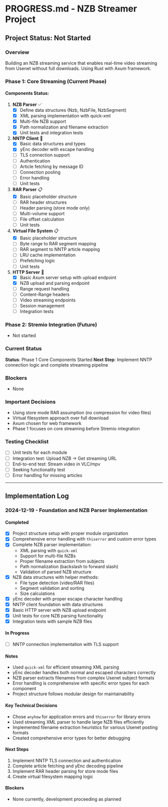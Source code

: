 # PROGRESS.md - NZB Streamer Project

## Project Status: Not Started

### Overview
Building an NZB streaming service that enables real-time video streaming from Usenet without full downloads. Using Rust with Axum framework.

### Phase 1: Core Streaming (Current Phase)

#### Components Status:
1. **NZB Parser** ✅
   - [x] Define data structures (Nzb, NzbFile, NzbSegment)
   - [x] XML parsing implementation with quick-xml
   - [x] Multi-file NZB support
   - [x] Path normalization and filename extraction
   - [x] Unit tests and integration tests

2. **NNTP Client** 🚧
   - [x] Basic data structures and types
   - [x] yEnc decoder with escape handling
   - [ ] TLS connection support
   - [ ] Authentication
   - [ ] Article fetching by message ID
   - [ ] Connection pooling
   - [ ] Error handling
   - [ ] Unit tests

3. **RAR Parser** 📋
   - [x] Basic placeholder structure
   - [ ] RAR header structures
   - [ ] Header parsing (store mode only)
   - [ ] Multi-volume support
   - [ ] File offset calculation
   - [ ] Unit tests

4. **Virtual File System** 📋
   - [x] Basic placeholder structure
   - [ ] Byte range to RAR segment mapping
   - [ ] RAR segment to NNTP article mapping
   - [ ] LRU cache implementation
   - [ ] Prefetching logic
   - [ ] Unit tests

5. **HTTP Server** 🚧
   - [x] Basic Axum server setup with upload endpoint
   - [x] NZB upload and parsing endpoint
   - [ ] Range request handling
   - [ ] Content-Range headers
   - [ ] Video streaming endpoints
   - [ ] Session management
   - [ ] Integration tests

### Phase 2: Stremio Integration (Future)
- Not started

### Current Status
**Status**: Phase 1 Core Components Started
**Next Step**: Implement NNTP connection logic and complete streaming pipeline

### Blockers
- None

### Important Decisions
- Using store mode RAR assumption (no compression for video files)
- Virtual filesystem approach over full download
- Axum chosen for web framework
- Phase 1 focuses on core streaming before Stremio integration

### Testing Checklist
- [ ] Unit tests for each module
- [ ] Integration test: Upload NZB → Get streaming URL
- [ ] End-to-end test: Stream video in VLC/mpv
- [ ] Seeking functionality test
- [ ] Error handling for missing articles

---

## Implementation Log

### 2024-12-19 - Foundation and NZB Parser Implementation

#### Completed
- [x] Project structure setup with proper module organization
- [x] Comprehensive error handling with `thiserror` and custom error types
- [x] Complete NZB parser implementation:
  - XML parsing with `quick-xml`
  - Support for multi-file NZBs
  - Proper filename extraction from subjects
  - Path normalization (backslash to forward slash)
  - Validation of parsed NZB structure
- [x] NZB data structures with helper methods:
  - File type detection (video/RAR files)
  - Segment validation and sorting
  - Size calculations
- [x] yEnc decoder with proper escape character handling
- [x] NNTP client foundation with data structures
- [x] Basic HTTP server with NZB upload endpoint
- [x] Unit tests for core NZB parsing functionality
- [x] Integration tests with sample NZB files

#### In Progress
- [ ] NNTP connection implementation with TLS support

#### Notes
- Used `quick-xml` for efficient streaming XML parsing
- yEnc decoder handles both normal and escaped characters correctly
- NZB parser extracts filenames from complex Usenet subject formats
- Error handling is comprehensive with specific error types for each component
- Project structure follows modular design for maintainability

#### Key Technical Decisions
- Chose `anyhow` for application errors and `thiserror` for library errors
- Used streaming XML parser to handle large NZB files efficiently
- Implemented filename extraction heuristics for various Usenet posting formats
- Created comprehensive error types for better debugging

#### Next Steps
1. Implement NNTP TLS connection and authentication
2. Complete article fetching and yEnc decoding pipeline
3. Implement RAR header parsing for store mode files
4. Create virtual filesystem mapping logic

#### Blockers
- None currently, development proceeding as planned
